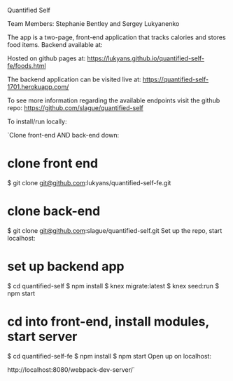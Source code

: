 Quantified Self

Team Members: Stephanie Bentley and Sergey Lukyanenko

The app is a two-page, front-end application that tracks calories and stores food items.
Backend available at:

Hosted on github pages at: https://lukyans.github.io/quantified-self-fe/foods.html

The backend application can be visited live at: https://quantified-self-1701.herokuapp.com/

To see more information regarding the available endpoints visit the github repo: https://github.com/slague/quantified-self



To install/run locally:

`Clone front-end AND back-end down:

# clone front end
$ git clone git@github.com:lukyans/quantified-self-fe.git

# clone back-end
$ git clone git@github.com:slague/quantified-self.git
Set up the repo, start localhost:

# set up backend app
$ cd quantified-self
$ npm install
$ knex migrate:latest
$ knex seed:run
$ npm start

# cd into front-end, install modules, start server
$ cd quantified-self-fe
$ npm install
$ npm start
Open up on localhost:

http://localhost:8080/webpack-dev-server/`
